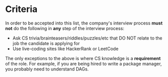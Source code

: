 # Criteria

In order to be accepted into this list, the company's interview process **must not** do the following in **any** step of the interview process:

- Ask CS trivia/brainteasers/riddles/puzzles/etc that DO NOT relate to the job the candidate is applying for
- Use live-coding sites like HackerRank or LeetCode

The only exceptions to the above is where CS knowledge is a **requirement** of the role. For example, if you are being hired to write a package manager, you probably need to understand DAGs.
